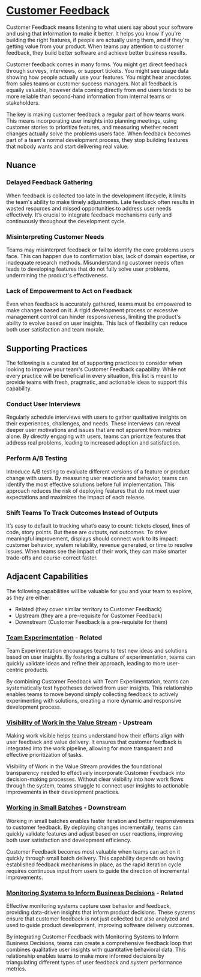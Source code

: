# [Customer Feedback](https://dora.dev/capabilities/customer-feedback/)

Customer Feedback means listening to what users say about your software and using that information to make it better. It helps you know if you're building the right features, if people are actually using them, and if they're getting value from your product. When teams pay attention to customer feedback, they build better software and achieve better business results.

Customer feedback comes in many forms. You might get direct feedback through surveys, interviews, or support tickets. You might see usage data showing how people actually use your features. You might hear anecdotes from sales teams or customer success managers. Not all feedback is equally valuable, however data coming directly from end users tends to be more reliable than second-hand information from internal teams or stakeholders.

The key is making customer feedback a regular part of how teams work. This means incorporating user insights into planning meetings, using customer stories to prioritize features, and measuring whether recent changes actually solve the problems users face. When feedback becomes part of a team's normal development process, they stop building features that nobody wants and start delivering real value.

## Nuance

### Delayed Feedback Gathering

When feedback is collected too late in the development lifecycle, it limits the team's ability to make timely adjustments. Late feedback often results in wasted resources and missed opportunities to address user needs effectively. It’s crucial to integrate feedback mechanisms early and continuously throughout the development cycle.

### Misinterpreting Customer Needs

Teams may misinterpret feedback or fail to identify the core problems users face. This can happen due to confirmation bias, lack of domain expertise, or inadequate research methods. Misunderstanding customer needs often leads to developing features that do not fully solve user problems, undermining the product's effectiveness.

### Lack of Empowerment to Act on Feedback

Even when feedback is accurately gathered, teams must be empowered to make changes based on it. A rigid development process or excessive management control can hinder responsiveness, limiting the product's ability to evolve based on user insights. This lack of flexibility can reduce both user satisfaction and team morale.

## Supporting Practices

The following is a curated list of supporting practices to consider when looking to improve your team's Customer Feedback capability. While not every practice will be beneficial in every situation, this list is meant to provide teams with fresh, pragmatic, and actionable ideas to support this capability.

### Conduct User Interviews

Regularly schedule interviews with users to gather qualitative insights on their experiences, challenges, and needs. These interviews can reveal deeper user motivations and issues that are not apparent from metrics alone. By directly engaging with users, teams can prioritize features that address real problems, leading to increased adoption and satisfaction.

### Perform A/B Testing

Introduce A/B testing to evaluate different versions of a feature or product change with users. By measuring user reactions and behavior, teams can identify the most effective solutions before full implementation. This approach reduces the risk of deploying features that do not meet user expectations and maximizes the impact of each release.

### Shift Teams To Track Outcomes Instead of Outputs

It’s easy to default to tracking what’s easy to count: tickets closed, lines of code, story points. But these are outputs, not outcomes. To drive meaningful improvement, displays should connect work to its impact: customer behavior, system reliability, revenue generated, or time to resolve issues. When teams see the impact of their work, they can make smarter trade-offs and course-correct faster.

## Adjacent Capabilities

The following capabilities will be valuable for you and your team to explore, as they are either:

- Related (they cover similar territory to Customer Feedback)
- Upstream (they are a pre-requisite for Customer Feedback)
- Downstream (Customer Feedback is a pre-requisite for them)

### [Team Experimentation](/capabilities/team-experimentation.md) - Related

Team Experimentation encourages teams to test new ideas and solutions based on user insights. By fostering a culture of experimentation, teams can quickly validate ideas and refine their approach, leading to more user-centric products.

By combining Customer Feedback with Team Experimentation, teams can systematically test hypotheses derived from user insights. This relationship enables teams to move beyond simply collecting feedback to actively experimenting with solutions, creating a more dynamic and responsive development process.

### [Visibility of Work in the Value Stream](/capabilities/visibility-of-work-in-the-value-stream.md) - Upstream

Making work visible helps teams understand how their efforts align with user feedback and value delivery. It ensures that customer feedback is integrated into the work pipeline, allowing for more transparent and effective prioritization of tasks.

Visibility of Work in the Value Stream provides the foundational transparency needed to effectively incorporate Customer Feedback into decision-making processes. Without clear visibility into how work flows through the system, teams struggle to connect user insights to actionable improvements in their development practices.

### [Working in Small Batches](/capabilities/working-in-small-batches.md) - Downstream

Working in small batches enables faster iteration and better responsiveness to customer feedback. By deploying changes incrementally, teams can quickly validate features and adjust based on user reactions, improving both user satisfaction and development efficiency.

Customer Feedback becomes most valuable when teams can act on it quickly through small batch delivery. This capability depends on having established feedback mechanisms in place, as the rapid iteration cycle requires continuous input from users to guide the direction of incremental improvements.

### [Monitoring Systems to Inform Business Decisions](/capabilities/monitoring-systems-to-inform-business-decisions.md) - Related

Effective monitoring systems capture user behavior and feedback, providing data-driven insights that inform product decisions. These systems ensure that customer feedback is not just collected but also analyzed and used to guide product development, improving software delivery outcomes.

By integrating Customer Feedback with Monitoring Systems to Inform Business Decisions, teams can create a comprehensive feedback loop that combines qualitative user insights with quantitative behavioral data. This relationship enables teams to make more informed decisions by triangulating different types of user feedback and system performance metrics.

